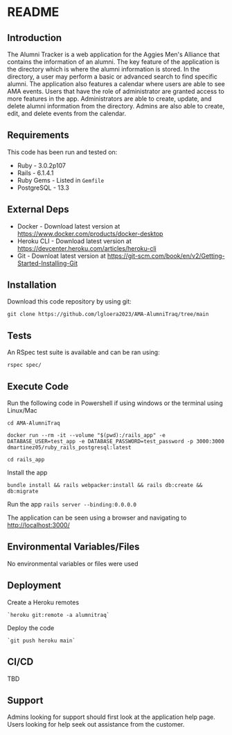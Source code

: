 # README

## Introduction ##

The Alumni Tracker is a web application for the Aggies Men's Alliance that contains the information of an alumni. The key feature of the application is the directory which is where the alumni information is stored. In the directory, a user may perform a basic or advanced search to find specific alumni. The application also features a calendar where users are able to see AMA events. Users that have the role of administrator are granted access to more features in the app. Administrators are able to create, update, and delete alumni information from the directory. Admins are also able to create, edit, and delete events from the calendar.

## Requirements ##

This code has been run and tested on:

* Ruby - 3.0.2p107
* Rails - 6.1.4.1
* Ruby Gems - Listed in `Gemfile`
* PostgreSQL - 13.3

## External Deps ##

* Docker - Download latest version at <https://www.docker.com/products/docker-desktop>
* Heroku CLI - Download latest version at <https://devcenter.heroku.com/articles/heroku-cli>
* Git - Downloat latest version at <https://git-scm.com/book/en/v2/Getting-Started-Installing-Git>

## Installation ##

Download this code repository by using git:

 `git clone https://github.com/lgloera2023/AMA-AlumniTraq/tree/main`

## Tests ##

An RSpec test suite is available and can be ran using:

  `rspec spec/`

## Execute Code ##

Run the following code in Powershell if using windows or the terminal using Linux/Mac

  `cd AMA-AlumniTraq`

  `docker run --rm -it --volume "$(pwd):/rails_app" -e DATABASE_USER=test_app -e DATABASE_PASSWORD=test_password -p 3000:3000 dmartinez05/ruby_rails_postgresql:latest`

  `cd rails_app`

Install the app

  `bundle install && rails webpacker:install && rails db:create && db:migrate`

Run the app
  `rails server --binding:0.0.0.0`

The application can be seen using a browser and navigating to <http://localhost:3000/>

## Environmental Variables/Files ##

No environmental variables or files were used

## Deployment ##

Create a Heroku remotes

    `heroku git:remote -a alumnitraq`

Deploy the code

    `git push heroku main`

## CI/CD ##

TBD

## Support ##

Admins looking for support should first look at the application help page.
Users looking for help seek out assistance from the customer.
